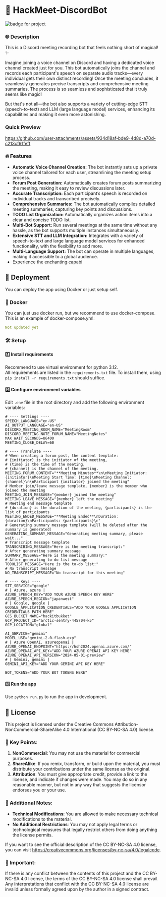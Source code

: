 # 🚀 HackMeet-DiscordBot

![badge for project](https://wakapi.xiaobo.app/api/badge/%e5%b0%8f%e6%b3%a2/interval:any/project:HackMeet-DiscordBot)

### 🌐 Description
This is a Discord meeting recording bot that feels nothing short of magical! ✨

Imagine joining a voice channel on Discord and having a dedicated voice channel created just for you. This bot automatically joins the channel and records each participant's speech on separate audio tracks—every individual gets their own distinct recording! Once the meeting concludes, it seamlessly generates precise transcripts and comprehensive meeting summaries. The process is so seamless and sophisticated that it truly seems like magic!

But that's not all—the bot also supports a variety of cutting-edge STT (speech-to-text) and LLM (large language model) services, enhancing its capabilities and making it even more astonishing.

### Quick Preview
https://github.com/user-attachments/assets/934d18af-bde9-4d8d-a70d-c213cf91feff


### 🔥 Features
* **Automatic Voice Channel Creation:** The bot instantly sets up a private voice channel tailored for each user, streamlining the meeting setup process.
* **Forum Post Generation:** Automatically creates forum posts summarizing the meeting, making it easy to review discussions later.
* **Accurate Transcription:** Each participant’s speech is recorded on individual tracks and transcribed precisely.
* **Comprehensive Summaries:** The bot automatically compiles detailed meeting summaries, capturing key points and discussions.
* **TODO List Organization:** Automatically organizes action items into a clear and concise TODO list.
* **Multi-Bot Support:** Run several meetings at the same time without any hassle, as the bot supports multiple instances simultaneously.
* **Extensive STT and LLM Integration:** Integrates with a variety of speech-to-text and large language model services for enhanced functionality, with the flexibility to add more.
* **Multi-Language Support:** The bot can operate in multiple languages, making it accessible to a global audience.
* Experience the enchanting capabi

## 🚀 Deployment

You can deploy the app using Docker or just setup self.
### 🐳 Docker
You can just use docker run, but we recommend to use docker-compose.  
This is an example of docker-compose.yml:
```yaml
Not updated yet
```

### 🛠 Setup
#### 1️⃣ Install requirements
Recommend to use virtual environment for python 3.12.  
All requirements are listed in the `requirements.txt` file. To install them, using `pip install -r requirements.txt` should suffice.
#### 2️⃣ Configure environment variables
Edit `.env` file in the root directory and add the following environment variables:
```
# ---- Settings ----
SPEECH_LANGUAGE="en-US"
AI_OUTPUT_LANGUAGE="en-US"
DISCORD_MEETING_ROOM_NAME="MeetingRoom"
DISCORD_MEETING_NOTE_FORUM_NAME="MeetingNotes"
MAX_WAIT_SECONDS=86400
MEETING_CLOSE_DELAY=60

# ---- Translate ----
# When creating a forum post, the content template:
# {initiator} is the initiator of the meeting,
# {time} is the time of the meeting,
# {channel} is the channel of the meeting.
MEETING_FORUM_CONTENT="**Meeting Minutes**\n\nMeeting Initiator: {initiator}\nMeeting Start Time: {time}\nMeeting Channel: {channel}\n\nParticipant {initiator} joined the meeting"
# Member join/leave message template, {member} is the member who joined the meeting
MEETING_JOIN_MESSAGE="{member} joined the meeting"
MEETING_LEAVE_MESSAGE="{member} left the meeting"
# Meeting end message template
# {duration} is the duration of the meeting, {participants} is the list of participants
MEETING_ENDED_MESSAGE="**Meeting Ended**\nDuration: {duration}\nParticipants: {participants}\n"
# Generating summary message template (will be deleted after the summary is generated)
GENERATING_SUMMARY_MESSAGE="Generating meeting summary, please wait..."
# Transcript message template
TRANSCRIBING_MESSAGE="Here is the meeting transcript:"
# After generating summary message
SUMMARY_MESSAGE="Here is the meeting summary:"
# After generating to-do list message
TODOLIST_MESSAGE="Here is the to-do list:"
# No transcript message
NO_TRANSCRIPT_MESSAGE="No transcript for this meeting"

# ---- Keys ----
STT_SERVICE="google"
# | Azure, azure |
AZURE_SPEECH_KEY="ADD YOUR AZURE SPEECH KEY HERE"
AZURE_SPEECH_REGION="japanwest"
# | Google, google |
GOOGLE_APPLICATION_CREDENTIALS="ADD YOUR GOOGLE APPLICATION CREDENTIALS PATH HERE"
GCS_BUCKET_NAME="hackitbukket"
GCP_PROJECT_ID="arctic-sentry-445704-k5"
GCP_LOCATION="global"

AI_SERVICE="gemini"
MODEL_USE="gemini-2.0-flash-exp"
# | Azure OpenAI, azureopenai |
AZURE_OPENAI_ENDPOINT="https://hsh2024.openai.azure.com/"
AZURE_OPENAI_API_KEY="ADD YOUR AZURE OPENAI API KEY HERE"
AZURE_OPENAI_API_VERSION="2024-05-01-preview"
# | Gemini, gemini |
GEMINI_API_KEY="ADD YOUR GEMINI API KEY HERE"

BOT_TOKENS="ADD YOUR BOT TOKENS HERE"
```

#### 3️⃣ Run the app
Use `python run.py` to run the app in development.  

## 📜 License

This project is licensed under the Creative Commons Attribution-NonCommercial-ShareAlike 4.0 International (CC BY-NC-SA 4.0) license. 

### 📌 Key Points:

1. **NonCommercial**: You may not use the material for commercial purposes.
2. **ShareAlike**: If you remix, transform, or build upon the material, you must distribute your contributions under the same license as the original.
3. **Attribution**: You must give appropriate credit, provide a link to the license, and indicate if changes were made. You may do so in any reasonable manner, but not in any way that suggests the licensor endorses you or your use.

### 📝 Additional Notes:

- **Technical Modifications**: You are allowed to make necessary technical modifications to the material.
- **No Additional Restrictions**: You may not apply legal terms or technological measures that legally restrict others from doing anything the license permits.
  
If you want to see the official description of the CC BY-NC-SA 4.0 license, you can visit https://creativecommons.org/licenses/by-nc-sa/4.0/legalcode.

### 🚨 Important:

If there is any conflict between the contents of this project and the CC BY-NC-SA 4.0 license, the terms of the CC BY-NC-SA 4.0 license shall prevail. Any interpretations that conflict with the CC BY-NC-SA 4.0 license are invalid unless formally agreed upon by the author in a signed contract.
